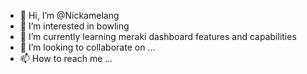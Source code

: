 - 👋 Hi, I’m @Nickamelang
- 👀 I’m interested in bowling
- 🌱 I’m currently learning meraki dashboard features and capabilities
- 💞️ I’m looking to collaborate on ...
- 📫 How to reach me ...

<!---
Nickamelang/Nickamelang is a ✨ special ✨ repository because its `README.md` (this file) appears on your GitHub profile.
You can click the Preview link to take a look at your changes.
--->
